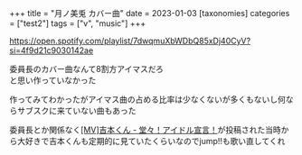 +++
title = "月ノ美兎 カバー曲"
date = 2023-01-03
[taxonomies]
categories = ["test2"]
tags = ["v", "music"]
+++

<https://open.spotify.com/playlist/7dwqmuXbWDbQ85xDj40CyV?si=4f9d21c9030142ae>

委員長のカバー曲なんて8割方アイマスだろ\
と思い作っていなかった

作ってみてわかったがアイマス曲の占める比率は少なくないが多くもないし何ならサブスクに来ていない曲もあった

委員長とか関係なく[[MV]吉本くん - 堂々！アイドル宣言！](https://www.youtube.com/watch?v=s2wZKO3zn4Q&ab_channel=%E5%90%89%E6%9C%AC%E3%81%8F%E3%82%93)が投稿された当時から大好きで吉本くんも定期的に見ていたくらいなのでjump!!も歌い直してくれ